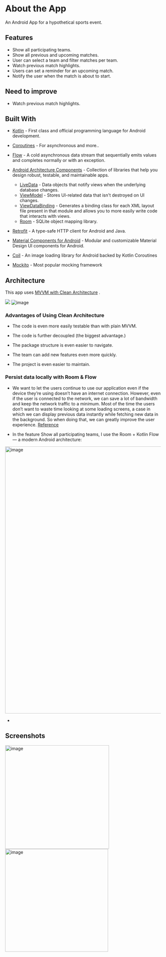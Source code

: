 # About the App

An Android App for a hypothetical sports event.

## Features
- Show all participating teams.
- Show all previous and upcoming matches.
- User can select a team and filter matches per team.
- Watch previous match highlights.
- Users can set a reminder for an upcoming match.
- Notify the user when the match is about to start.

## Need to improve
- Watch previous match highlights.

## Built With 
- [Kotlin](https://kotlinlang.org/) - First class and official programming language for Android development.
- [Coroutines](https://kotlinlang.org/docs/reference/coroutines-overview.html) - For asynchronous and more..
- [Flow](https://kotlin.github.io/kotlinx.coroutines/kotlinx-coroutines-core/kotlinx.coroutines.flow/-flow/) - A cold asynchronous data stream that sequentially emits values and completes normally or with an exception.
- [Android Architecture Components](https://developer.android.com/topic/libraries/architecture) - Collection of libraries that help you design robust, testable, and maintainable apps.
  - [LiveData](https://developer.android.com/topic/libraries/architecture/livedata) - Data objects that notify views when the underlying database changes.
  - [ViewModel](https://developer.android.com/topic/libraries/architecture/viewmodel) - Stores UI-related data that isn't destroyed on UI changes. 
  - [ViewDataBinding](https://developer.android.com/topic/libraries/view-binding) - Generates a binding class for each XML layout file present in that module and allows you to more easily write code that interacts with views.
  - [Room](https://developer.android.com/topic/libraries/architecture/room) - SQLite object mapping library.
 
- [Retrofit](https://square.github.io/retrofit/) - A type-safe HTTP client for Android and Java.
- [Material Components for Android](https://github.com/material-components/material-components-android) - Modular and customizable Material Design UI components for Android.
- [Coil](https://coil-kt.github.io/coil) - An image loading library for Android backed by Kotlin Coroutines
- [Mockito](https://github.com/mockito/mockito) - Most popular mocking framework

## Architecture
This app uses [MVVM with Clean Architecture](https://developer.android.com/jetpack/docs/guide#recommended-app-arch) .

![](https://developer.android.com/topic/libraries/architecture/images/final-architecture.png)
![image](https://miro.medium.com/v2/resize:fit:1204/format:webp/1*QRSeKDCITJL2GG6RLVO2iQ.png)

### Advantages of Using Clean Architecture

 - The code is even more easily testable than with plain MVVM.

 - The code is further decoupled (the biggest advantage.)

 - The package structure is even easier to navigate.

 - The team can add new features even more quickly.

 - The project is even easier to maintain.
 
### Persist data locally with Room & Flow 
 - We want to let the users continue to use our application even if the device they’re using doesn’t have an internet connection. However, even if the user is connected to the network, we can save a lot of bandwidth and keep the network traffic to a minimum. Most of the time the users don’t want to waste time looking at some loading screens, a case in which we can display previous data instantly while fetching new data in the background. So when doing that, we can greatly improve the user experience. [Reference](https://medium.com/androiddevelopers/room-coroutines-422b786dc4c5)
 
 - In the feature Show all participating teams, I use the Room + Kotlin Flow — a modern Android architecture:
 <img width="865" alt="image" src="https://user-images.githubusercontent.com/100013592/227413948-d855cc1e-8cfa-452d-af76-1ebfb2bc6bf9.png">

 
 - 

 
## Screenshots

<img width="336" alt="image" src="https://user-images.githubusercontent.com/100013592/227468458-662cb3ba-9c9f-4927-a713-bc95bab96cc5.png"> <img width="333" alt="image" src="https://user-images.githubusercontent.com/100013592/227468759-ca30e4e1-6ec6-48d5-b604-335e7b9309d7.png">


